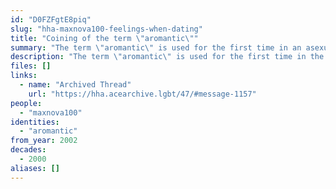 ```yaml
---
id: "D0FZFgtE8piq"
slug: "hha-maxnova100-feelings-when-dating"
title: "Coining of the term \"aromantic\""
summary: "The term \"aromantic\" is used for the first time in an asexual message board"
description: "The term \"aromantic\" is used for the first time in the message board Haven for the Human Amoeba"
files: []
links:
  - name: "Archived Thread"
    url: "https://hha.acearchive.lgbt/47/#message-1157"
people:
  - "maxnova100"
identities:
  - "aromantic"
from_year: 2002
decades:
  - 2000
aliases: []
---
```

